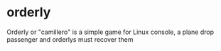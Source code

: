 # orderly
Orderly or "camillero" is a simple game for Linux console, a plane drop passenger and orderlys must recover them

